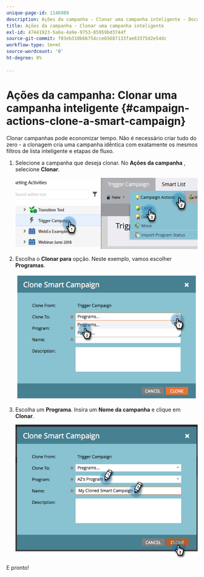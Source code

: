 ```yaml
---
unique-page-id: 1146989
description: Ações da campanha - Clonar uma campanha inteligente - Documentos do Marketo - Documentação do produto
title: Ações da campanha - Clonar uma campanha inteligente
exl-id: 47441923-5a6a-4a9e-9753-85959bd3744f
source-git-commit: f03eb310b66754cce65687133fae63375d2e54dc
workflow-type: tm+mt
source-wordcount: '0'
ht-degree: 0%

---
```


# Ações da campanha: Clonar uma campanha inteligente {#campaign-actions-clone-a-smart-campaign}

Clonar campanhas pode economizar tempo. Não é necessário criar tudo do zero - a clonagem cria uma campanha idêntica com exatamente os mesmos filtros de lista inteligente e etapas de fluxo.

1. Selecione a campanha que deseja clonar. No **Ações da campanha** , selecione **Clonar**.

   ![](assets/campaign-actions-clone-a-smart-campaign-1.png)

1. Escolha o **Clonar para** opção. Neste exemplo, vamos escolher **Programas**.

   ![](assets/campaign-actions-clone-a-smart-campaign-2.png)

1. Escolha um **Programa**. Insira um **Nome da campanha** e clique em **Clonar**.

   ![](assets/campaign-actions-clone-a-smart-campaign-3.png)

E pronto!
